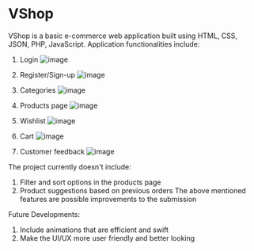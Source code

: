 # VShop
VShop is a basic e-commerce  web application built using HTML, CSS, JSON, PHP, JavaScript.
Application functionalities include:
  1. Login
  ![image](https://user-images.githubusercontent.com/91324495/181887682-38399d1a-d6cf-4f10-98ef-ab84025095a0.png)
  
  2. Register/Sign-up
  ![image](https://user-images.githubusercontent.com/91324495/181887856-ea416e9a-1c0c-41ba-a5f7-d14d527a1b34.png)
  
  3. Categories
  ![image](https://user-images.githubusercontent.com/91324495/181887436-b907f24e-3129-4bbc-ad20-557128c239d7.png)
  
  4. Products page
  ![image](https://user-images.githubusercontent.com/91324495/181886110-20795796-a40d-4731-a8ee-47e906b26faa.png)

  5. Wishlist
  ![image](https://user-images.githubusercontent.com/91324495/181886965-a1533de6-0b91-4572-8817-9d15cc54026d.png)

  6. Cart
  ![image](https://user-images.githubusercontent.com/91324495/181886334-0318716e-afaa-4e87-bc46-2eb2d32d90bd.png)
  
  7. Customer feedback
  ![image](https://user-images.githubusercontent.com/91324495/181885335-f1f4dbd4-f6d5-4b48-a6d0-abc909b04fe9.png)

  
The project currently doesn't include:
  1. Filter and sort options in the products page
  2. Product suggestions based on previous orders
  The above mentioned features are possible improvements to the submission
  
Future Developments:
  1. Include animations that are efficient and swift
  2. Make the UI/UX more user friendly and better looking

